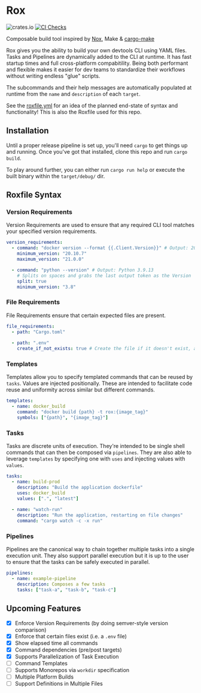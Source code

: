 # Rox

![crates.io](https://img.shields.io/crates/v/rox-cli.svg)
[![CI Checks](https://github.com/ThomasLaPiana/rox/actions/workflows/checks.yml/badge.svg)](https://github.com/ThomasLaPiana/rox/actions/workflows/checks.yml)

Composable build tool inspired by [Nox](https://nox.thea.codes/en/stable/), Make & [cargo-make](https://github.com/sagiegurari/cargo-make)

Rox gives you the ability to build your own devtools CLI using YAML files. Tasks and Pipelines are dynamically added to the CLI at runtime. It has fast startup times and full cross-platform compabitility. Being both performant and flexible makes it easier for dev teams to standardize their workflows without writing endless "glue" scripts.

The subcommands and their help messages are automatically populated at runtime from the `name` and `description` of each `target`.

See the [roxfile.yml](roxfile.yml) for an idea of the planned end-state of syntax and functionality! This is also the Roxfile used for this repo.

## Installation

Until a proper release pipeline is set up, you'll need `cargo` to get things up and running. Once you've got that installed, clone this repo and run `cargo build`.

To play around further, you can either run `cargo run help` or execute the built binary within the `target/debug/` dir.

## Roxfile Syntax

### Version Requirements

Version Requirements are used to ensure that any required CLI tool matches your specified version requirements.

```yaml
version_requirements:
  - command: "docker version --format {{.Client.Version}}" # Output: 20.10.23
    minimum_version: "20.10.7"
    maximum_version: "21.0.0"

  - command: "python --version" # Output: Python 3.9.13
    # Splits on spaces and grabs the last output token as the Version
    split: true 
    minimum_version: "3.8"
```

### File Requirements

File Requirements ensure that certain expected files are present.

```yaml
file_requirements:
  - path: "Cargo.toml" 
  
  - path: ".env"
    create_if_not_exists: true # Create the file if it doesn't exist, as opposed to throwing an error
```

### Templates

Templates allow you to specify templated commands that can be reused by `tasks`. Values are injected positionally. These are intended to facilitate code reuse and uniformity across similar but different commands.

```yaml
templates:
  - name: docker_build
    command: "docker build {path} -t rox:{image_tag}"
    symbols: ["{path}", "{image_tag}"]
```

### Tasks

Tasks are discrete units of execution. They're intended to be single shell commands that can then be composed via `pipelines`. They are also able to leverage `templates` by specifying one with `uses` and injecting values with `values`.

```yaml
tasks:
  - name: build-prod
    description: "Build the application dockerfile"
    uses: docker_build
    values: [".", "latest"]
    
  - name: "watch-run"
    description: "Run the application, restarting on file changes"
    command: "cargo watch -c -x run"
```

### Pipelines

Pipelines are the canonical way to chain together multiple tasks into a single execution unit. They also support parallel execution but it is up to the user to ensure that the tasks can be safely executed in parallel.

```yaml
pipelines: 
  - name: example-pipeline
    description: Composes a few tasks
    tasks: ["task-a", "task-b", "task-c"]
```

## Upcoming Features

- [x] Enforce Version Requirements (by doing semver-style version comparison)
- [x] Enforce that certain files exist (i.e. a `.env` file)
- [x] Show elapsed time all commands
- [x] Command dependencies (pre/post targets)
- [x] Supports Parallelization of Task Execution
- [ ] Command Templates
- [ ] Supports Monorepos via `workdir` specification
- [ ] Multiple Platform Builds
- [ ] Support Definitions in Multiple Files
